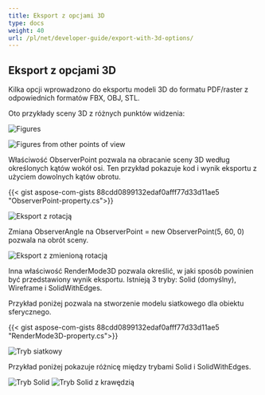 ```yaml
---
title: Eksport z opcjami 3D
type: docs
weight: 40
url: /pl/net/developer-guide/export-with-3d-options/
---
```


## **Eksport z opcjami 3D**

Kilka opcji wprowadzono do eksportu modeli 3D do formatu PDF/raster z odpowiednich formatów FBX, OBJ, STL.

Oto przykłady sceny 3D z różnych punktów widzenia:

![Figures](/_assets/guide/3d/fig1.png)

![Figures from other points of view](/_assets/guide/3d/fig2.png)

Właściwość ObserverPoint pozwala na obracanie sceny 3D według określonych kątów wokół osi. Ten przykład pokazuje kod i wynik eksportu z użyciem dowolnych kątów obrotu.

{{< gist aspose-com-gists 88cdd0899132edaf0afff77d33d11ae5 "ObserverPoint-property.cs">}}

![Eksport z rotacją](/_assets/guide/3d/fig3.png)

Zmiana ObserverAngle na ObserverPoint = new ObserverPoint(5, 60, 0) pozwala na obrót sceny.

![Eksport z zmienioną rotacją](/_assets/guide/3d/fig4.png)

Inna właściwość RenderMode3D pozwala określić, w jaki sposób powinien być przedstawiony wynik eksportu. Istnieją 3 tryby: Solid (domyślny), Wireframe i SolidWithEdges.

Przykład poniżej pozwala na stworzenie modelu siatkowego dla obiektu sferycznego.

{{< gist aspose-com-gists 88cdd0899132edaf0afff77d33d11ae5 "RenderMode3D-property.cs">}}

![Tryb siatkowy](/_assets/guide/3d/fig5.png)

Przykład poniżej pokazuje różnicę między trybami Solid i SolidWithEdges.

![Tryb Solid](/_assets/guide/3d/fig6.png)
![Tryb Solid z krawędzią](/_assets/guide/3d/fig7.png)
